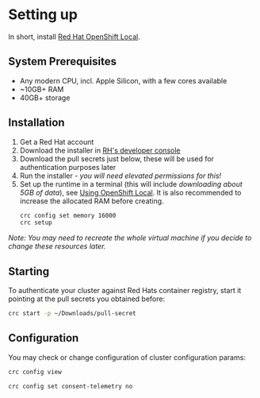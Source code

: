 # Setting up

In short, install [Red Hat OpenShift Local](https://developers.redhat.com/products/codeready-containers).

## System Prerequisites

- Any modern CPU, incl. Apple Silicon, with a few cores available
- ~10GB+ RAM
- 40GB+ storage

## Installation 

1. Get a Red Hat account
2. Download the installer in [RH's developer console](https://console.redhat.com/openshift/install/crc/installer-provisioned?intcmp=7013a000002CtetAAC)
3. Download the pull secrets just below, these will be used for authentication purposes later
4. Run the installer - *you will need elevated permissions for this!*
5. Set up the runtime in a terminal (this will include *downloading about 5GB of data*), see [Using OpenShift Local](https://access.redhat.com/documentation/en-us/red_hat_openshift_local/2.33/html/getting_started_guide/using). It is also recommended to increase the allocated RAM before creating. 
    ```bash
    crc config set memory 16000
    crc setup
    ```

*Note: You may need to recreate the whole virtual machine if you decide to change these resources later.*

## Starting

To authenticate your cluster against Red Hats container registry, start it pointing at the pull secrets you obtained before:

```bash
crc start -p ~/Downloads/pull-secret
```

## Configuration

You may check or change configuration of cluster configuration params:

```bash
crc config view
```

```bash
crc config set consent-telemetry no
```

